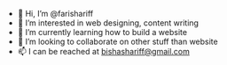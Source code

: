 - 👋 Hi, I’m @farishariff
- 👀 I’m interested in web designing, content writing
- 🌱 I’m currently learning how to build a website
- 💞️ I’m looking to collaborate on other stuff than website
- 📫 I can be reached at bishashariff@gmail.com

<!---
farishariff/farishariff is a ✨ special ✨ repository because its `README.md` (this file) appears on your GitHub profile.
You can click the Preview link to take a look at your changes.
--->
